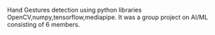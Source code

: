Hand Gestures detection using python libraries
OpenCV,numpy,tensorflow,mediapipe.
It was a group project on AI/ML consisting of 6 members.
